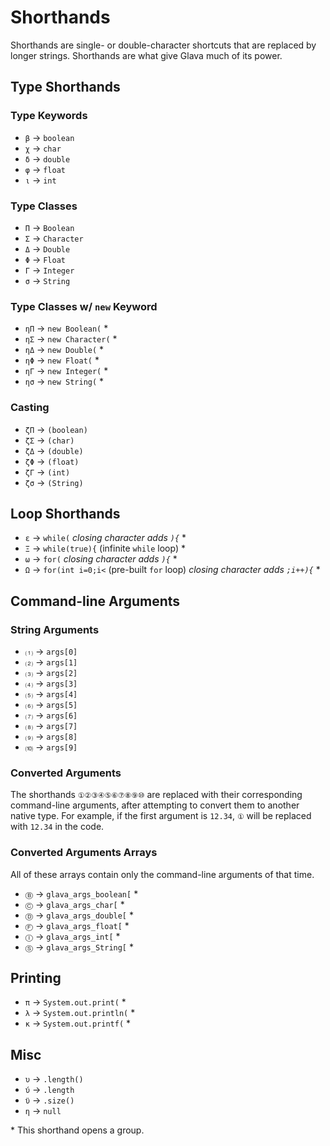 # Shorthands
Shorthands are single- or double-character shortcuts that are replaced by longer strings. Shorthands are what give Glava much of its power.

## Type Shorthands
### Type Keywords
 - `β` → `boolean`
 - `χ` → `char`
 - `δ` → `double`
 - `φ` → `float`
 - `ι` → `int`
### Type Classes
 - `Π` → `Boolean`
 - `Σ` → `Character`
 - `Δ` → `Double`
 - `Φ` → `Float`
 - `Γ` → `Integer`
 - `σ` → `String`
### Type Classes w/ `new` Keyword
 - `ηΠ` → `new Boolean(` *
 - `ηΣ` → `new Character(` *
 - `ηΔ` → `new Double(` *
 - `ηΦ` → `new Float(` *
 - `ηΓ` → `new Integer(` *
 - `ησ` → `new String(` *
### Casting
 - `ζΠ` → `(boolean)`
 - `ζΣ` → `(char)`
 - `ζΔ` → `(double)`
 - `ζΦ` → `(float)`
 - `ζΓ` → `(int)`
 - `ζσ` → `(String)`
## Loop Shorthands
 - `ε` → `while(` _closing character adds `){`_ *
 - `Ξ` → `while(true){` (infinite `while` loop) *
 - `ω` → `for(` _closing character adds `){`_ *
 - `Ω` → `for(int i=0;i<` (pre-built `for` loop) _closing character adds `;i++){`_ *
## Command-line Arguments
### String Arguments
 - `⑴` → `args[0]`
 - `⑵` → `args[1]`
 - `⑶` → `args[2]`
 - `⑷` → `args[3]`
 - `⑸` → `args[4]`
 - `⑹` → `args[5]`
 - `⑺` → `args[6]`
 - `⑻` → `args[7]`
 - `⑼` → `args[8]`
 - `⑽` → `args[9]`
### Converted Arguments
The shorthands `①②③④⑤⑥⑦⑧⑨⑩` are replaced with their corresponding command-line arguments, after attempting to convert them to another native type. For example, if the first argument is `12.34`, `①` will be replaced with `12.34` in the code.
### Converted Arguments Arrays
All of these arrays contain only the command-line arguments of that time.
 - `Ⓑ` → `glava_args_boolean[` *
 - `Ⓒ` → `glava_args_char[` *
 - `Ⓓ` → `glava_args_double[` *
 - `Ⓕ` → `glava_args_float[` *
 - `Ⓘ` → `glava_args_int[` *
 - `Ⓢ` → `glava_args_String[` *
## Printing
 - `π` → `System.out.print(` *
 - `λ` → `System.out.println(` *
 - `κ` → `System.out.printf(` *
## Misc
 - `υ` → `.length()`
 - `ύ` → `.length`
 - `ϋ` → `.size()`
 - `η` → `null`

\* This shorthand opens a group.